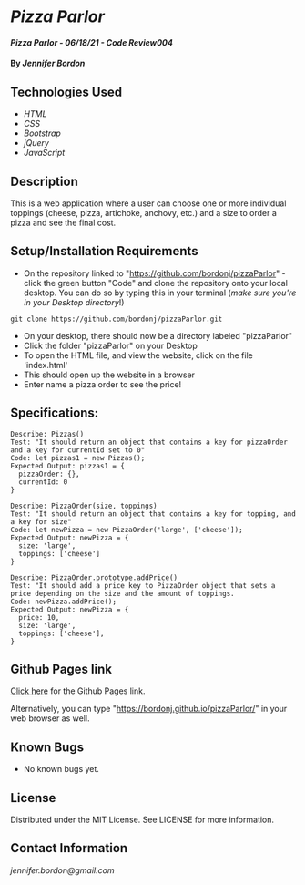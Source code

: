 # _Pizza Parlor_

#### _Pizza Parlor - 06/18/21 - Code Review004_

#### By _**Jennifer Bordon**_

## Technologies Used

* _HTML_
* _CSS_ 
* _Bootstrap_
* _jQuery_
* _JavaScript_


## Description

This is a web application where a user can choose one or more individual toppings (cheese, pizza, artichoke, anchovy, etc.) and a size to order a pizza and see the final cost.

## Setup/Installation Requirements

* On the repository linked to "https://github.com/bordonj/pizzaParlor" - click the green button "Code" and clone the repository onto your local desktop. You can do so by typing this in your terminal (_make sure you're in your Desktop directory_!)
```
git clone https://github.com/bordonj/pizzaParlor.git
```
* On your desktop, there should now be a directory labeled "pizzaParlor"
* Click the folder "pizzaParlor" on your Desktop
* To open the HTML file, and view the website, click on the file 'index.html'
* This should open up the website in a browser
* Enter name a pizza order to see the price!


## Specifications:

<!-- ### Describe: PizzaOrder()
Test | Code|  Output |
| -- | -- | -- |
| It will create an object for the PizzaOrder| NaN | returns 'invalid' -->
```
Describe: Pizzas()
Test: "It should return an object that contains a key for pizzaOrder and a key for currentId set to 0"
Code: let pizzas1 = new Pizzas();
Expected Output: pizzas1 = {
  pizzaOrder: {},
  currentId: 0
}

Describe: PizzaOrder(size, toppings)
Test: "It should return an object that contains a key for topping, and a key for size"
Code: let newPizza = new PizzaOrder('large', ['cheese']);
Expected Output: newPizza = {
  size: 'large',
  toppings: ['cheese']
}

Describe: PizzaOrder.prototype.addPrice()
Test: "It should add a price key to PizzaOrder object that sets a price depending on the size and the amount of toppings.
Code: newPizza.addPrice();
Expected Output: newPizza = {
  price: 10,
  size: 'large',
  toppings: ['cheese'],
}
```
## Github Pages link

[Click here](https://bordonj.github.io/pizzaParlor) for the Github Pages link. 

Alternatively, you can type "https://bordonj.github.io/pizzaParlor/" in your web browser as well.

## Known Bugs

* No known bugs yet.
## License

Distributed under the MIT License. See LICENSE for more information.

## Contact Information

_jennifer.bordon@gmail.com_



